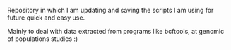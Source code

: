 Repository in which I am updating and saving the scripts I am using for future quick and easy use.

Mainly to deal with data extracted from programs like bcftools, at genomic of populations studies :)
